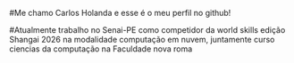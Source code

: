 #Me chamo Carlos Holanda e esse é o meu perfil no github!

#Atualmente trabalho no Senai-PE como competidor da world skills edição Shangai 2026 na modalidade computação em nuvem, 
juntamente curso ciencias da computação na Faculdade nova roma

<!--
**CarlosHoland4/carlosholand4** is a ✨ _special_ ✨ repository because its `README.md` (this file) appears on your GitHub profile.

Here are some ideas to get you started:

- 🔭 I’m currently working on ...
- 🌱 I’m currently learning ...
- 👯 I’m looking to collaborate on ...
- 🤔 I’m looking for help with ...
- 💬 Ask me about ...
- 📫 How to reach me: ...
- 😄 Pronouns: ...
- ⚡ Fun fact: ...
-->
